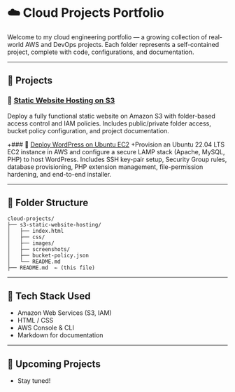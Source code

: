 # ☁️ Cloud Projects Portfolio

Welcome to my cloud engineering portfolio — a growing collection of real-world AWS and DevOps projects.
Each folder represents a self-contained project, complete with code, configurations, and documentation.

---

## 📂 Projects

### 🔹 [Static Website Hosting on S3](./s3-static-website-hosting)
Deploy a fully functional static website on Amazon S3 with folder-based access control and IAM policies. 
Includes public/private folder access, bucket policy configuration, and project documentation.

+### 🚀 [Deploy WordPress on Ubuntu EC2](./wordpress-ec2)
+Provision an Ubuntu 22.04 LTS EC2 instance in AWS and configure a secure LAMP stack (Apache, MySQL, PHP) to host WordPress. Includes SSH key-pair setup, Security Group rules, database provisioning, PHP extension management, file-permission hardening, and end-to-end installer.


---

## 📁 Folder Structure

```
cloud-projects/
├── s3-static-website-hosting/
│   ├── index.html
│   ├── css/
│   ├── images/
│   ├── screenshots/
│   ├── bucket-policy.json
│   └── README.md
├── README.md  ← (this file)
```

---

## 🧰 Tech Stack Used
- Amazon Web Services (S3, IAM)
- HTML / CSS
- AWS Console & CLI
- Markdown for documentation

---

## 🚧 Upcoming Projects
- Stay tuned!

